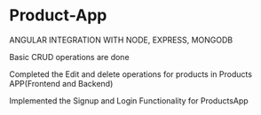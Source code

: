 # Product-App

ANGULAR INTEGRATION WITH NODE, EXPRESS, MONGODB

Basic CRUD operations are done

Completed the Edit and delete operations for products in Products APP(Frontend and Backend)

Implemented the Signup and Login Functionality for ProductsApp

